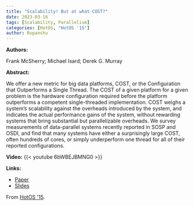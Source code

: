 ```yaml
---
title: "Scalability! But at what COST?"
date: 2023-03-16
tags: [Scalability, Parallelism]
categories: [HotOS, "HotOS '15"]
author: Rupanshu
---
```


**Authors:**

Frank McSherry; Michael Isard; Derek G. Murray

**Abstract:**

We offer a new metric for big data platforms, COST, or the Configuration that
Outperforms a Single Thread. The COST of a given platform for a given problem
is the hardware configuration required before the platform outperforms a
competent single-threaded implementation. COST weighs a system’s scalability
against the overheads introduced by the system, and indicates the actual
performance gains of the system, without rewarding systems that bring
substantial but parallelizable overheads. We survey measurements of
data-parallel systems recently reported in SOSP and OSDI, and find that many
systems have either a surprisingly large COST, often hundreds of cores, or
simply underperform one thread for all of their reported configurations.

**Video:**
{{< youtube 6bWBEJBMNG0 >}}

**Links:**
- [Paper](https://www.usenix.org/system/files/conference/hotos15/hotos15-paper-mcsherry.pdf)
- [Slides](https://www.usenix.org/sites/default/files/conference/protected-files/hotos15_slides_mcsherry.pdf)

From [HotOS '15](https://www.usenix.org/conference/hotos15/workshop-program/presentation/mcsherry).
